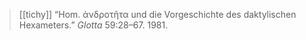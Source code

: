 > [[tichy]] “Hom. ἀνδροτῆτα und die Vorgeschichte des daktylischen Hexameters.” _Glotta_ 59:28–67. 1981.